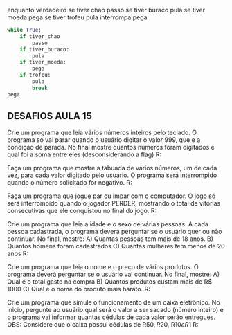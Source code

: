 enquanto verdadeiro
	se tiver chao
		passo
	se tiver buraco
		pula
	se tiver moeda
		pega
	se tiver trofeu
		pula
		interrompa
pega

```python
while True:
	if tiver_chao
		passo
	if tiver_buraco:
		pula
	if tiver_moeda:
		pega
	if trofeu:
		pula
		break	
pega
```


DESAFIOS AULA 15
--------------------------------------------

Crie um programa que leia vários números inteiros pelo teclado. O programa só vai parar quando o usuário digitar o valor 999, que e a condição de parada. No final mostre quantos números foram digitados e qual foi a soma entre eles (desconsiderando a flag)
R:

Faça um programa que mostre a tabuada de vários números, um de cada vez, para cada valor digitado pelo usuário. O programa será interrompido quando o número solicitado for negativo.
R:

Faça um programa que jogue par ou impar com o computador. O jogo só será interrompido quando o jogador PERDER, mostrando o total de vitórias consecutivas que ele conquistou no final do jogo.
R:

Crie um programa que leia a idade e o sexo de várias pessoas. A cada pessoa cadastrada, o programa deverá perguntar se o usuário quer ou não continuar. No final, mostre:
A) Quantas pessoas tem mais de 18 anos.
B) Quantos homens foram cadastrados 
C) Quantas mulheres tem menos de 20 anos
R:

Crie um programa que leia o nome e o preço de vários produtos. O programa deverá perguntar se o usuário vai continuar. No final, mostre:
A) Qual é o total gasto na compra
B) Quantos produtos custam mais de R$ 1000
C) Qual é o nome do produto mais barato.
R:

Crie um programa que simule o funcionamento de um caixa eletrônico. No inicio, pergunte ao usuário qual será o valor a ser sacado (número inteiro) e o programa vai informar quantas cédulas de cada valor serão entregues.
OBS: Considere que o caixa possui cédulas de R$50, R$20, R$10 e R$1
R: